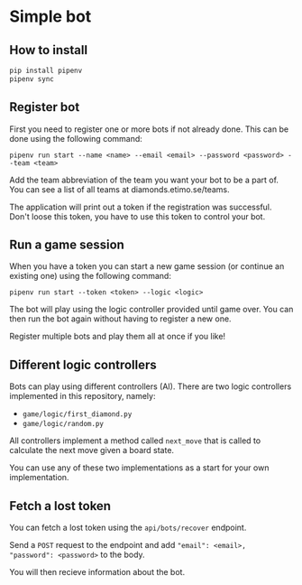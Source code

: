 # Simple bot

## How to install

```bash
pip install pipenv
pipenv sync
```

## Register bot

First you need to register one or more bots if not already done. This can be done using the following command:

`pipenv run start --name <name> --email <email> --password <password> --team <team>`

Add the team abbreviation of the team you want your bot to be a part of.
You can see a list of all teams at diamonds.etimo.se/teams.

The application will print out a token if the registration was successful. Don't loose this token, you have to use this token to control your bot.

## Run a game session

When you have a token you can start a new game session (or continue an existing one) using the following command:

`pipenv run start --token <token> --logic <logic>`

The bot will play using the logic controller provided until game over. You can then run the bot again without having to register a new one.

Register multiple bots and play them all at once if you like!

## Different logic controllers

Bots can play using different controllers (AI). There are two logic controllers implemented in this repository, namely:

- `game/logic/first_diamond.py`
- `game/logic/random.py`

All controllers implement a method called `next_move` that is called to calculate the next move given a board state.

You can use any of these two implementations as a start for your own implementation.

## Fetch a lost token

You can fetch a lost token using the `api/bots/recover` endpoint.

Send a `POST` request to the endpoint and add `"email": <email>, "password": <password>` to the body.

You will then recieve information about the bot.
